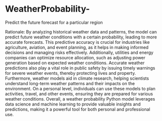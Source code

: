 # WeatherProbability-
Predict the future forecast for a particular region 

Rationale: 
By analyzing historical weather data and patterns, the model can predict future weather conditions with a certain probability, leading to more accurate forecasts. This predictive accuracy is crucial for industries like agriculture, aviation, and event planning, as it helps in making informed decisions and managing risks effectively. Additionally, utilities and energy companies can optimize resource allocation, such as adjusting power generation based on expected weather conditions. Accurate weather predictions also play a vital role in public safety by issuing timely warnings for severe weather events, thereby protecting lives and property. Furthermore, weather models aid in climate research, helping scientists understand long-term weather patterns and their impacts on the environment. On a personal level, individuals can use these models to plan activities, travel, and other events, ensuring they are prepared for various weather conditions. Overall, a weather probability Python model leverages data science and machine learning to provide valuable insights and predictions, making it a powerful tool for both personal and professional use.
